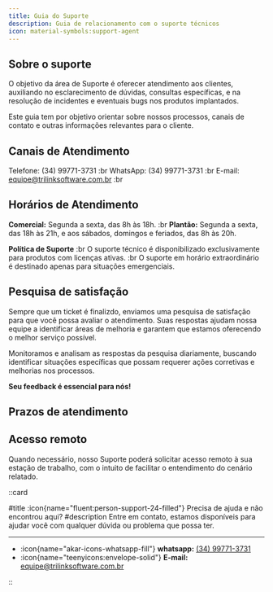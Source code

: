 ```yaml
---
title: Guia do Suporte
description: Guia de relacionamento com o suporte técnicos
icon: material-symbols:support-agent
---
```


## Sobre o suporte

O objetivo da área de Suporte é oferecer atendimento aos clientes, auxiliando no esclarecimento de dúvidas, consultas específicas, e na resolução de incidentes e eventuais bugs nos produtos implantados.

Este guia tem por objetivo orientar sobre nossos processos, canais de contato e outras informações relevantes para o cliente.

## Canais de Atendimento

Telefone: (34) 99771-3731 :br
WhatsApp: (34) 99771-3731 :br
E-mail: equipe@trilinksoftware.com.br :br

## Horários de Atendimento

**Comercial:** Segunda a sexta, das 8h às 18h. :br
**Plantão:** Segunda a sexta, das 18h às 21h, e aos sábados, domingos e feriados, das 8h às 20h.

**Política de Suporte** :br
O suporte técnico é disponibilizado exclusivamente para produtos com licenças ativas. :br
O suporte em horário extraordinário é destinado apenas para situações emergenciais.

## Pesquisa de satisfação

Sempre que um ticket é finalizdo, enviamos uma pesquisa de satisfação para que você possa avaliar o atendimento. Suas respostas ajudam nossa equipe a identificar áreas de melhoria e garantem que estamos oferecendo o melhor serviço possível.

Monitoramos e analisam as respostas da pesquisa diariamente, buscando identificar situações específicas que possam requerer ações corretivas e melhorias nos processos.


**Seu feedback é essencial para nós!**

## Prazos de atendimento

## Acesso remoto
Quando necessário, nosso Suporte poderá solicitar acesso remoto à sua estação de trabalho, com o intuito de facilitar o entendimento do cenário relatado.

::card

#title
:icon{name="fluent:person-support-24-filled"} Precisa de ajuda e não encontrou aqui?
#description
Entre em contato, estamos disponíveis para ajudar você com qualquer dúvida ou problema que possa ter.

---

- :icon{name="akar-icons-whatsapp-fill"} **whatsapp:** [(34) 99771-3731](https://wa.me/trilinksoftware)
- :icon{name="teenyicons:envelope-solid"} **E-mail:** [equipe@trilinksoftware.com.br](mailto:equipe@trilinksoftware.com.br)

::